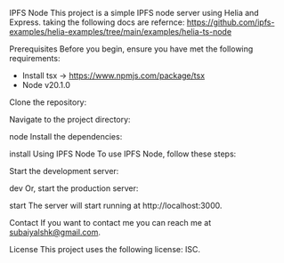 IPFS Node
This project is a simple IPFS node server using Helia and Express.
taking the following docs are refernce: https://github.com/ipfs-examples/helia-examples/tree/main/examples/helia-ts-node


Prerequisites
Before you begin, ensure you have met the following requirements:

- Install tsx -> https://www.npmjs.com/package/tsx
- Node v20.1.0


Clone the repository:

>
Navigate to the project directory:

node
Install the dependencies:

install
Using IPFS Node
To use IPFS Node, follow these steps:

Start the development server:

dev
Or, start the production server:

start
The server will start running at http://localhost:3000.


Contact
If you want to contact me you can reach me at <subaiyalshk@gmail.com>.

License
This project uses the following license: ISC.